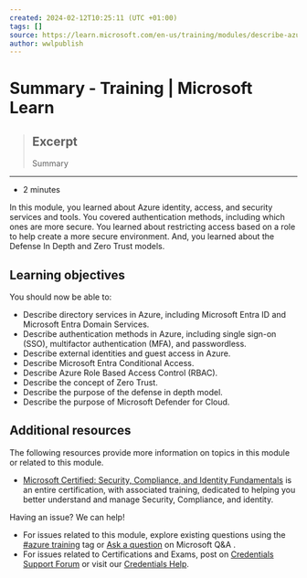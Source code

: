 ```yaml
---
created: 2024-02-12T10:25:11 (UTC +01:00)
tags: []
source: https://learn.microsoft.com/en-us/training/modules/describe-azure-identity-access-security/11-summary
author: wwlpublish
---
```


# Summary - Training | Microsoft Learn

> ## Excerpt
> Summary

---
-   2 minutes

In this module, you learned about Azure identity, access, and security services and tools. You covered authentication methods, including which ones are more secure. You learned about restricting access based on a role to help create a more secure environment. And, you learned about the Defense In Depth and Zero Trust models.

## Learning objectives

You should now be able to:

-   Describe directory services in Azure, including Microsoft Entra ID and Microsoft Entra Domain Services.
-   Describe authentication methods in Azure, including single sign-on (SSO), multifactor authentication (MFA), and passwordless.
-   Describe external identities and guest access in Azure.
-   Describe Microsoft Entra Conditional Access.
-   Describe Azure Role Based Access Control (RBAC).
-   Describe the concept of Zero Trust.
-   Describe the purpose of the defense in depth model.
-   Describe the purpose of Microsoft Defender for Cloud.

## Additional resources

The following resources provide more information on topics in this module or related to this module.

-   [Microsoft Certified: Security, Compliance, and Identity Fundamentals](https://learn.microsoft.com/en-us/learn/certifications/security-compliance-and-identity-fundamentals/) is an entire certification, with associated training, dedicated to helping you better understand and manage Security, Compliance, and identity.

Having an issue? We can help!

-   For issues related to this module, explore existing questions using the [#azure training](https://aka.ms/azure-fundamentals-qna) tag or [Ask a question](https://aka.ms/qnaaztraining) on Microsoft Q&A .
-   For issues related to Certifications and Exams, post on [Credentials Support Forum](https://aka.ms/pilot-certifications-forums) or visit our [Credentials Help](https://aka.ms/pilot-cert-help).
